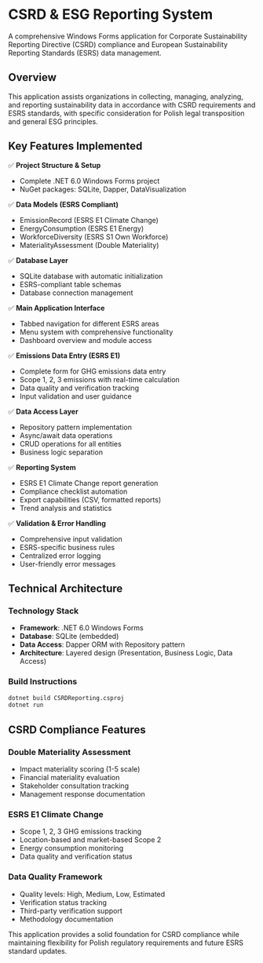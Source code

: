 # CSRD & ESG Reporting System

A comprehensive Windows Forms application for Corporate Sustainability Reporting Directive (CSRD) compliance and European Sustainability Reporting Standards (ESRS) data management.

## Overview

This application assists organizations in collecting, managing, analyzing, and reporting sustainability data in accordance with CSRD requirements and ESRS standards, with specific consideration for Polish legal transposition and general ESG principles.

## Key Features Implemented

✅ **Project Structure & Setup**
- Complete .NET 6.0 Windows Forms project
- NuGet packages: SQLite, Dapper, DataVisualization

✅ **Data Models (ESRS Compliant)**
- EmissionRecord (ESRS E1 Climate Change)
- EnergyConsumption (ESRS E1 Energy)
- WorkforceDiversity (ESRS S1 Own Workforce)  
- MaterialityAssessment (Double Materiality)

✅ **Database Layer**
- SQLite database with automatic initialization
- ESRS-compliant table schemas
- Database connection management

✅ **Main Application Interface**
- Tabbed navigation for different ESRS areas
- Menu system with comprehensive functionality
- Dashboard overview and module access

✅ **Emissions Data Entry (ESRS E1)**
- Complete form for GHG emissions data entry
- Scope 1, 2, 3 emissions with real-time calculation
- Data quality and verification tracking
- Input validation and user guidance

✅ **Data Access Layer**
- Repository pattern implementation
- Async/await data operations
- CRUD operations for all entities
- Business logic separation

✅ **Reporting System**
- ESRS E1 Climate Change report generation
- Compliance checklist automation
- Export capabilities (CSV, formatted reports)
- Trend analysis and statistics

✅ **Validation & Error Handling**
- Comprehensive input validation
- ESRS-specific business rules
- Centralized error logging
- User-friendly error messages

## Technical Architecture

### Technology Stack
- **Framework**: .NET 6.0 Windows Forms
- **Database**: SQLite (embedded)
- **Data Access**: Dapper ORM with Repository pattern
- **Architecture**: Layered design (Presentation, Business Logic, Data Access)

### Build Instructions
```bash
dotnet build CSRDReporting.csproj
dotnet run
```

## CSRD Compliance Features

### Double Materiality Assessment
- Impact materiality scoring (1-5 scale)
- Financial materiality evaluation
- Stakeholder consultation tracking
- Management response documentation

### ESRS E1 Climate Change
- Scope 1, 2, 3 GHG emissions tracking
- Location-based and market-based Scope 2
- Energy consumption monitoring
- Data quality and verification status

### Data Quality Framework
- Quality levels: High, Medium, Low, Estimated
- Verification status tracking
- Third-party verification support
- Methodology documentation

This application provides a solid foundation for CSRD compliance while maintaining flexibility for Polish regulatory requirements and future ESRS standard updates. 
